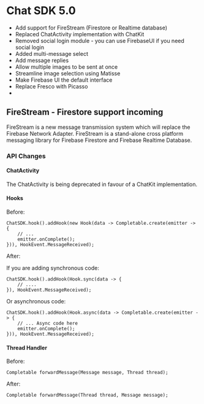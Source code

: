 # Chat SDK 5.0

- Add support for FireStream (Firestore or Realtime database)
- Replaced ChatActivity implementation with ChatKit
- Removed social login module - you can use FirebaseUI if you need social login
- Added multi-message select
- Add message replies
- Allow multiple images to be sent at once
- Streamline image selection using Matisse
- Make Firebase UI the default interface
- Replace Fresco with Picasso
- 

## FireStream - Firestore support incoming

FireStream is a new message transmission system which will replace the Firebase Network Adapter. FireStream is a stand-alone cross platform messaging library for Firebase Firestore and Firebase Realtime Database. 

### API Changes

#### ChatActivity

The ChatActivity is being deprecated in favour of a ChatKit implementation. 

#### Hooks

Before:

```
ChatSDK.hook().addHook(new Hook(data -> Completable.create(emitter -> {
    // ...
    emitter.onComplete();
})), HookEvent.MessageReceived);
```

After:

If you are adding synchronous code:

```
ChatSDK.hook().addHook(Hook.sync(data -> {
    // ....
}), HookEvent.MessageReceived);
```
Or asynchronous code:

```
ChatSDK.hook().addHook(Hook.async(data -> Completable.create(emitter -> {
    // ... Async code here
    emitter.onComplete();
})), HookEvent.MessageReceived);
```

#### Thread Handler

Before:

```
Completable forwardMessage(Message message, Thread thread);
```
After:

```
Completable forwardMessage(Thread thread, Message message);
```


